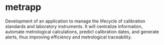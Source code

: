 # metrapp
Development of an application to manage the lifecycle of calibration standards and laboratory instruments. It will centralize information, automate metrological calculations, predict calibration dates, and generate alerts, thus improving efficiency and metrological traceability.
